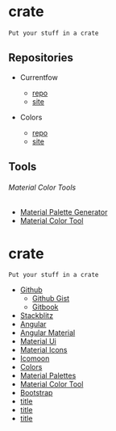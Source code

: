 # crate
`Put your stuff in a crate`



## Repositories

- Currentfow
  - [repo](https://github.com/robertleroy/currentflow/tree/master)
  - [site](https://robertleroy.github.io/currentflow/)
  
- Colors
  - [repo](https://github.com/robertleroy/colors/tree/master)
  - [site](https://robertleroy.github.io/colors/)

## Tools

###### Material Color Tools
- [Material Palette Generator](https://materialpalettes.com/)
- [Material Color Tool](https://material.io/tools/color/#!/?view.left=0&view.right=1&primary.color=6002ee&secondary.color=90ee02)



# crate
`Put your stuff in a crate`

- [Github](https://github.com/)
  - [Github Gist](https://gist.github.com/)
  - [Gitbook](https://www.gitbook.com/)
- [Stackblitz](https://stackblitz.com/@robertleroy)
- [Angular](https://angular.io/)
- [Angular Material](https://material.angular.io/)
- [Material Ui](https://material-ui.com/)
- [Material Icons](https://material.io/tools/icons/?style=baseline)
- [Icomoon](https://icomoon.io/)
- [Colors](https://robertleroy.github.io/colors/)
- [Material Palettes](https://materialpalettes.com/)
- [Material Color Tool](https://material.io/tools/color/#!/?view.left=0&view.right=1)
- [Bootstrap](https://getbootstrap.com/docs/4.3/getting-started/introduction/)
- [title](link)
- [title](link)
- [title](link)
